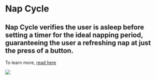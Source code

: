 # Nap Cycle

## Nap Cycle verifies the user is asleep before setting a timer for the ideal napping period, guaranteeing the user a refreshing nap at just the press of a button. 

To learn more, <a href="https://github.com/benjihillard/Nap-Cycle/blob/master/Business%20Plan%20Guide.pdf">read here</a>


[![](/nap-cycle.gif)](https://www.youtube.com/watch?v=QUMfqyd5rXc)
